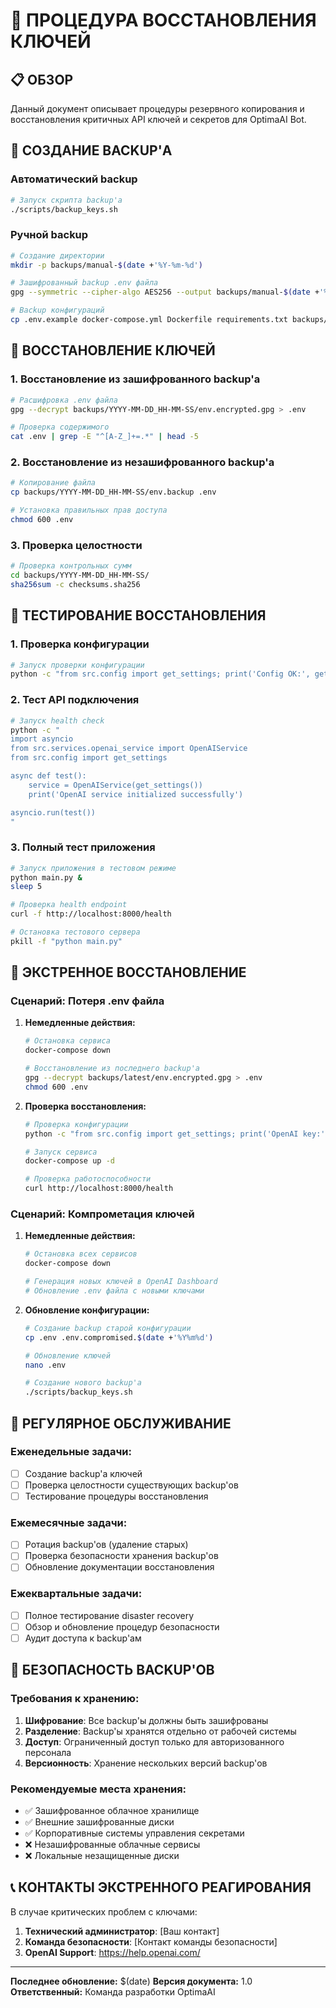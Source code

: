 # 🔑 ПРОЦЕДУРА ВОССТАНОВЛЕНИЯ КЛЮЧЕЙ

## 📋 ОБЗОР

Данный документ описывает процедуры резервного копирования и восстановления критичных API ключей и секретов для OptimaAI Bot.

## 🔄 СОЗДАНИЕ BACKUP'А

### Автоматический backup
```bash
# Запуск скрипта backup'а
./scripts/backup_keys.sh
```

### Ручной backup
```bash
# Создание директории
mkdir -p backups/manual-$(date +'%Y-%m-%d')

# Зашифрованный backup .env файла
gpg --symmetric --cipher-algo AES256 --output backups/manual-$(date +'%Y-%m-%d')/env.encrypted.gpg .env

# Backup конфигураций
cp .env.example docker-compose.yml Dockerfile requirements.txt backups/manual-$(date +'%Y-%m-%d')/
```

## 🔧 ВОССТАНОВЛЕНИЕ КЛЮЧЕЙ

### 1. Восстановление из зашифрованного backup'а
```bash
# Расшифровка .env файла
gpg --decrypt backups/YYYY-MM-DD_HH-MM-SS/env.encrypted.gpg > .env

# Проверка содержимого
cat .env | grep -E "^[A-Z_]+=.*" | head -5
```

### 2. Восстановление из незашифрованного backup'а
```bash
# Копирование файла
cp backups/YYYY-MM-DD_HH-MM-SS/env.backup .env

# Установка правильных прав доступа
chmod 600 .env
```

### 3. Проверка целостности
```bash
# Проверка контрольных сумм
cd backups/YYYY-MM-DD_HH-MM-SS/
sha256sum -c checksums.sha256
```

## 🧪 ТЕСТИРОВАНИЕ ВОССТАНОВЛЕНИЯ

### 1. Проверка конфигурации
```bash
# Запуск проверки конфигурации
python -c "from src.config import get_settings; print('Config OK:', get_settings().openai_api_key[:10] + '...')"
```

### 2. Тест API подключения
```bash
# Запуск health check
python -c "
import asyncio
from src.services.openai_service import OpenAIService
from src.config import get_settings

async def test():
    service = OpenAIService(get_settings())
    print('OpenAI service initialized successfully')

asyncio.run(test())
"
```

### 3. Полный тест приложения
```bash
# Запуск приложения в тестовом режиме
python main.py &
sleep 5

# Проверка health endpoint
curl -f http://localhost:8000/health

# Остановка тестового сервера
pkill -f "python main.py"
```

## 🚨 ЭКСТРЕННОЕ ВОССТАНОВЛЕНИЕ

### Сценарий: Потеря .env файла

1. **Немедленные действия:**
   ```bash
   # Остановка сервиса
   docker-compose down
   
   # Восстановление из последнего backup'а
   gpg --decrypt backups/latest/env.encrypted.gpg > .env
   chmod 600 .env
   ```

2. **Проверка восстановления:**
   ```bash
   # Проверка конфигурации
   python -c "from src.config import get_settings; print('OpenAI key:', get_settings().openai_api_key[:10] + '...')"
   
   # Запуск сервиса
   docker-compose up -d
   
   # Проверка работоспособности
   curl http://localhost:8000/health
   ```

### Сценарий: Компрометация ключей

1. **Немедленные действия:**
   ```bash
   # Остановка всех сервисов
   docker-compose down
   
   # Генерация новых ключей в OpenAI Dashboard
   # Обновление .env файла с новыми ключами
   ```

2. **Обновление конфигурации:**
   ```bash
   # Создание backup старой конфигурации
   cp .env .env.compromised.$(date +'%Y%m%d')
   
   # Обновление ключей
   nano .env
   
   # Создание нового backup'а
   ./scripts/backup_keys.sh
   ```

## 📅 РЕГУЛЯРНОЕ ОБСЛУЖИВАНИЕ

### Еженедельные задачи:
- [ ] Создание backup'а ключей
- [ ] Проверка целостности существующих backup'ов
- [ ] Тестирование процедуры восстановления

### Ежемесячные задачи:
- [ ] Ротация backup'ов (удаление старых)
- [ ] Проверка безопасности хранения backup'ов
- [ ] Обновление документации восстановления

### Ежеквартальные задачи:
- [ ] Полное тестирование disaster recovery
- [ ] Обзор и обновление процедур безопасности
- [ ] Аудит доступа к backup'ам

## 🔐 БЕЗОПАСНОСТЬ BACKUP'ОВ

### Требования к хранению:
1. **Шифрование**: Все backup'ы должны быть зашифрованы
2. **Разделение**: Backup'ы хранятся отдельно от рабочей системы
3. **Доступ**: Ограниченный доступ только для авторизованного персонала
4. **Версионность**: Хранение нескольких версий backup'ов

### Рекомендуемые места хранения:
- ✅ Зашифрованное облачное хранилище
- ✅ Внешние зашифрованные диски
- ✅ Корпоративные системы управления секретами
- ❌ Незашифрованные облачные сервисы
- ❌ Локальные незащищенные диски

## 📞 КОНТАКТЫ ЭКСТРЕННОГО РЕАГИРОВАНИЯ

В случае критических проблем с ключами:

1. **Технический администратор**: [Ваш контакт]
2. **Команда безопасности**: [Контакт команды безопасности]
3. **OpenAI Support**: https://help.openai.com/

---

**Последнее обновление:** $(date)
**Версия документа:** 1.0
**Ответственный:** Команда разработки OptimaAI
